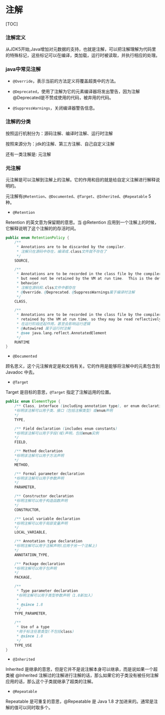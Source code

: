 # 注解

[TOC]



### 注解定义

从JDK5开始,Java增加对元数据的支持，也就是注解，可以把注解理解为代码里的特殊标记，这些标记可以在编译，类加载，运行时被读取，并执行相应的处理。

### java中常见注解

- `@Override`，表示当前的方法定义将覆盖超类中的方法。

- `@Deprecated`，使用了注解为它的元素编译器将发出警告，因为注解@Deprecated是不赞成使用的代码，被弃用的代码。

- `@SuppressWarnings`，关闭编译器警告信息。

  

### 注解的分类

按照运行机制分为：源码注解、编译时注解、运行时注解

按照来源分为：jdk的注解、第三方注解、自己自定义注解

还有一类注解是: 元注解

### 元注解

元注解是可以注解到注解上的注解。它的作用和目的就是给自定义注解进行解释说明的。

元注解有`@Retention`、`@Documented`、`@Target`、`@Inherited`、`@Repeatable` 5 种。

- `@Retention`

Retention 的英文意为保留期的意思。当 @Retention 应用到一个注解上的时候，它解释说明了这个注解的的存活时间。

```java
public enum RetentionPolicy {
    /**
     * Annotations are to be discarded by the compiler.
     * 注解只在源码中存在，编译成.class文件就不存在了
     */
    SOURCE,

    /**
     * Annotations are to be recorded in the class file by the compiler
     * but need not be retained by the VM at run time.  This is the default
     * behavior.
     * 注解在源码和.clss文件中都存在
     * @Override、@Deprecated、@SuppressWarnings属于编译时注解
     */
    CLASS,

    /**
     * Annotations are to be recorded in the class file by the compiler and
     * retained by the VM at run time, so they may be read reflectively.
     * 在运行阶段还起作用，甚至会影响运行逻辑
     * @Autowired 属于运行时注解
     * @see java.lang.reflect.AnnotatedElement
     */
    RUNTIME
}
```

- `@Documented`

顾名思义，这个元注解肯定是和文档有关。它的作用是能够将注解中的元素包含到 Javadoc 中去。

- `@Target`

Target 是目标的意思，`@Target` 指定了注解运用的位置。

```java
public enum ElementType {
    /** Class, interface (including annotation type), or enum declaration 
    *标明该注解可以用于类、接口（包括注解类型）或enum声明
    */
    TYPE,

    /** Field declaration (includes enum constants) 
    *标明该注解可以用于字段(域)声明，包括enum实例 
    */
    FIELD,

    /** Method declaration 
    *标明该注解可以用于方法声明
    */
    METHOD,

    /** Formal parameter declaration 
    *标明该注解可以用于参数声明 
    */
    PARAMETER,

    /** Constructor declaration 
    *标明注解可以用于构造函数声明
    */
    CONSTRUCTOR,

    /** Local variable declaration 
    *标明注解可以用于局部变量声明
    */
    LOCAL_VARIABLE,

    /** Annotation type declaration 
    *标明注解可以用于注解声明(应用于另一个注解上)
    */
    ANNOTATION_TYPE,

    /** Package declaration 
    *标明注解可以用于包声明
    */
    PACKAGE,

    /**
     * Type parameter declaration
     *标明注解可以用于类型参数声明（1.8新加入）
     *
     * @since 1.8
     */
    TYPE_PARAMETER,

    /**
     * Use of a type
     *用于标注任意类型(不包括class)
     * @since 1.8
     */
    TYPE_USE
}
```



- `@Inherited`

Inherited 是继承的意思，但是它并不是说注解本身可以继承，而是说如果一个超类被 @Inherited 注解过的注解进行注解的话，那么如果它的子类没有被任何注解应用的话，那么这个子类就继承了超类的注解。

- `@Repeatable`

Repeatable 是可重复的意思，@Repeatable 是 Java 1.8 才加进来的。通常是注解的值可以同时取多个。